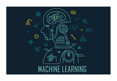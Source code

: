 
![banner](https://raw.githubusercontent.com/mehdisahraeei/ml-project/master/01-learning/00-documentation/images.jpeg)

